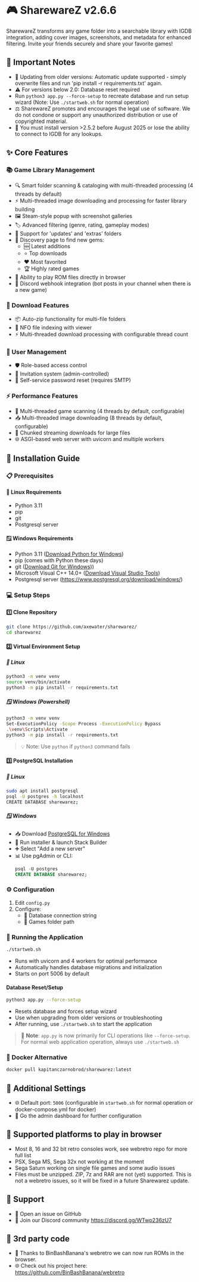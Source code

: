 # 🎮 SharewareZ v2.6.6

SharewareZ transforms any game folder into a searchable library with IGDB integration, adding cover images, screenshots, and metadata for enhanced filtering.
Invite your friends securely and share your favorite games!

## 📢 Important Notes

- 🔄 Updating from older versions: Automatic update supported - simply overwrite files and run 'pip install -r requirements.txt' again.
- ⚠️ For versions below 2.0: Database reset required
- Run `python3 app.py --force-setup` to recreate database and run setup wizard (Note: Use `./startweb.sh` for normal operation)
- ⚖️ SharewareZ promotes and encourages the legal use of software. We do not condone or support any unauthorized distribution or use of copyrighted material.
- 📝 You must install version >2.5.2 before August 2025 or lose the ability to connect to IGDB for any lookups.

## ✨ Core Features

### 📚 Game Library Management
- 🔍 Smart folder scanning & cataloging with multi-threaded processing (4 threads by default)
- ⚡ Multi-threaded image downloading and processing for faster library building
- 🖼️ Steam-style popup with screenshot galleries
- 🏷️ Advanced filtering (genre, rating, gameplay modes)
- 📁 Support for 'updates' and 'extras' folders
- 🎯 Discovery page to find new gems:
  - 🆕 Latest additions
  - ⭐ Top downloads
  - ❤️ Most favorited
  - 🏆 Highly rated games
- 🚀 Ability to play ROM files directly in browser
- 💬 Discord webhook integration (bot posts in your channel when there is a new game)

### 💾 Download Features
- 📦 Auto-zip functionality for multi-file folders
- 📄 NFO file indexing with viewer
- ⚡ Multi-threaded download processing with configurable thread count

### 👥 User Management
- 🛡️ Role-based access control
- 📨 Invitation system (admin-controlled)
- 🔑 Self-service password reset (requires SMTP)

### ⚡ Performance Features
- 🚀 Multi-threaded game scanning (4 threads by default, configurable)
- 📥 Multi-threaded image downloading (8 threads by default, configurable)
- 🔄 Chunked streaming downloads for large files
- 🌐 ASGI-based web server with uvicorn and multiple workers

## 🚀 Installation Guide

### 📋 Prerequisites

#### 🐧 Linux Requirements
- Python 3.11
- pip
- git
- Postgresql server

#### 🪟 Windows Requirements
- Python 3.11 ([Download Python for Windows](https://www.python.org/downloads/windows/))
- pip (comes with Python these days)
- git ([Download Git for Windows](https://gitforwindows.org/)))
- Microsoft Visual C++ 14.0+ ([Download Visual Studio Tools](https://visualstudio.microsoft.com/downloads/))
- Postgresql server  (https://www.postgresql.org/download/windows/)

### 💻 Setup Steps

#### 1️⃣ Clone Repository
```bash
git clone https://github.com/axewater/sharewarez/
cd sharewarez
```

#### 2️⃣ Virtual Environment Setup

##### 🐧 Linux
```bash
python3 -m venv venv
source venv/bin/activate
python3 -m pip install -r requirements.txt
```

##### 🪟 Windows (Powershell)
```bash
python3 -m venv venv
Set-ExecutionPolicy -Scope Process -ExecutionPolicy Bypass
.\venv\Scripts\Activate
python3 -m pip install -r requirements.txt
```

> 💡 Note: Use `python` if `python3` command fails

#### 3️⃣ PostgreSQL Installation

##### 🐧 Linux
```bash
sudo apt install postgresql
psql -U postgres -h localhost
CREATE DATABASE sharewarez;
```

##### 🪟 Windows
- 📥 Download [PostgreSQL for Windows](https://www.postgresql.org/download/windows/)
- 🔧 Run installer & launch Stack Builder
- ➕ Select "Add a new server"
- 📊 Use pgAdmin or CLI:
  ```sql
  psql -U postgres
  CREATE DATABASE sharewarez;
  ```

### ⚙️ Configuration
1. Edit `config.py`
2. Configure:
   - 🔗 Database connection string
   - 📁 Games folder path

### 🚀 Running the Application

```bash
./startweb.sh
```
- Runs with uvicorn and 4 workers for optimal performance
- Automatically handles database migrations and initialization
- Starts on port 5006 by default

#### Database Reset/Setup
```bash
python3 app.py --force-setup
```
- Resets database and forces setup wizard
- Use when upgrading from older versions or troubleshooting
- After running, use `./startweb.sh` to start the application

> 📝 **Note**: `app.py` is now primarily for CLI operations like `--force-setup`. For normal web application operation, always use `./startweb.sh`

### 🐳 Docker Alternative
```bash
docker pull kapitanczarnobrod/sharewarez:latest
```

## 🔧 Additional Settings
- 🌐 Default port: `5006` (configurable in `startweb.sh` for normal operation or docker-compose.yml for docker)
- 👥 Go the admin dashboard for further configuration

## 🔧 Supported platforms to play in browser 
- Most 8, 16 and 32 bit retro consoles work, see webretro repo for more full list
- PSX, Sega MS, Sega 32x not working at the moment
- Sega Saturn working on single file games and some audio issues
- Files must be unzipped. ZIP, 7z and RAR are not (yet) supported. This is not a webretro issues, so it will be fixed in a future Sharewarez update.

## 💬 Support
- 📝 Open an issue on GitHub
- 💭 Join our Discord community https://discord.gg/WTwp236zU7

## 📝 3rd party code
- 💭 Thanks to BinBashBanana's webretro we can now run ROMs in the browser.
- 🌐 Check out his project here: https://github.com/BinBashBanana/webretro
